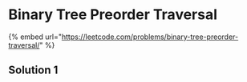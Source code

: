 # Binary Tree Preorder Traversal

{% embed url="https://leetcode.com/problems/binary-tree-preorder-traversal/" %}

## Solution 1

```go

```

